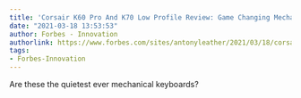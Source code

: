 ```yaml
---
title: 'Corsair K60 Pro And K70 Low Profile Review: Game Changing Mechanical Keyboards'
date: "2021-03-18 13:53:53"
author: Forbes - Innovation
authorlink: https://www.forbes.com/sites/antonyleather/2021/03/18/corsair-k60-pro-and-k70-low-profile-review-game-changing-mechanical-keyboards/
tags:
- Forbes-Innovation
---
```

Are these the quietest ever mechanical keyboards?